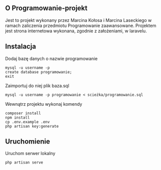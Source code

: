 ## O Programowanie-projekt

Jest to projekt wykonany przez Marcina Kołosa i Marcina Laseckiego w ramach zaliczenia przedmiotu Programowanie zaawansowane.
Projektem jest strona internetowa wykonana, zgodnie z założeniami, w laravelu.

## Instalacja

Dodaj bazę danych o nazwie programowanie

```
mysql -u username -p
create database programowanie;
exit
```

Zaimportuj do niej plik baza.sql

```
mysql -u username -p programowanie < scieżka/programowanie.sql
```

Wewnątrz projektu wykonaj komendy

```
composer install
npm install
cp .env.example .env
php artisan key:generate
```

## Uruchomienie

Uruchom serwer lokalny

```
php artisan serve
```
